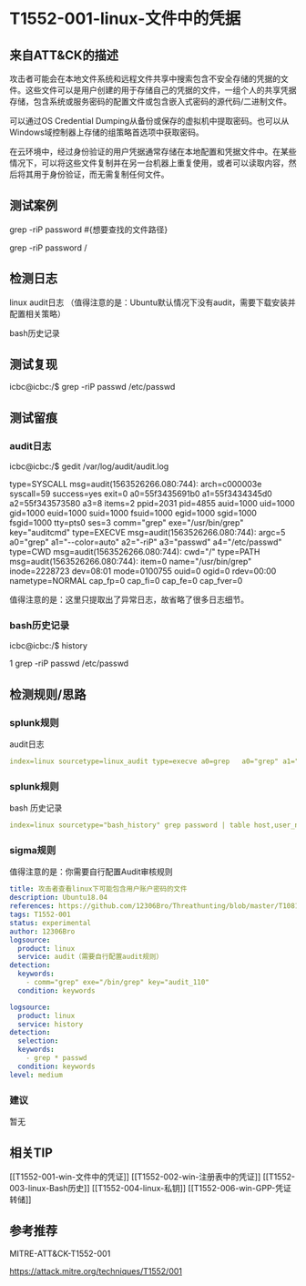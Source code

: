# T1552-001-linux-文件中的凭据

## 来自ATT&CK的描述

攻击者可能会在本地文件系统和远程文件共享中搜索包含不安全存储的凭据的文件。这些文件可以是用户创建的用于存储自己的凭据的文件，一组个人的共享凭据存储，包含系统或服务密码的配置文件或包含嵌入式密码的源代码/二进制文件。

可以通过OS Credential Dumping从备份或保存的虚拟机中提取密码。也可以从Windows域控制器上存储的组策略首选项中获取密码。

在云环境中，经过身份验证的用户凭据通常存储在本地配置和凭据文件中。在某些情况下，可以将这些文件复制并在另一台机器上重复使用，或者可以读取内容，然后将其用于身份验证，而无需复制任何文件。

## 测试案例

grep -riP password #{想要查找的文件路径}

grep -riP password /

## 检测日志

linux audit日志 （值得注意的是：Ubuntu默认情况下没有audit，需要下载安装并配置相关策略）

bash历史记录

## 测试复现

icbc@icbc:/$ grep -riP passwd /etc/passwd

## 测试留痕

### audit日志

icbc@icbc:/$ gedit /var/log/audit/audit.log

type=SYSCALL msg=audit(1563526266.080:744): arch=c000003e syscall=59 success=yes exit=0 a0=55f3435691b0 a1=55f3434345d0 a2=55f343573580 a3=8 items=2 ppid=2031 pid=4855 auid=1000 uid=1000 gid=1000 euid=1000 suid=1000 fsuid=1000 egid=1000 sgid=1000 fsgid=1000 tty=pts0 ses=3 comm="grep" exe="/usr/bin/grep" key="auditcmd"
type=EXECVE msg=audit(1563526266.080:744): argc=5 a0="grep" a1="--color=auto" a2="-riP" a3="passwd" a4="/etc/passwd"
type=CWD msg=audit(1563526266.080:744): cwd="/"
type=PATH msg=audit(1563526266.080:744): item=0 name="/usr/bin/grep" inode=2228723 dev=08:01 mode=0100755 ouid=0 ogid=0 rdev=00:00 nametype=NORMAL cap_fp=0 cap_fi=0 cap_fe=0 cap_fver=0

值得注意的是：这里只提取出了异常日志，故省略了很多日志细节。

### bash历史记录

icbc@icbc:/$ history

1  grep -riP passwd /etc/passwd

## 检测规则/思路

### splunk规则

audit日志

```yml
index=linux sourcetype=linux_audit type=execve a0=grep   a0="grep" a1="--color=auto" a2="-riP" a3="passwd"
```

### splunk规则

bash 历史记录

```yml
index=linux sourcetype="bash_history" grep password | table host,user_name,bash_command
```

### sigma规则

值得注意的是：你需要自行配置Audit审核规则

```yml
title: 攻击者查看linux下可能包含用户账户密码的文件
description: Ubuntu18.04
references: https://github.com/12306Bro/Threathunting/blob/master/T1081-linux-文件中的凭证.md
tags: T1552-001
status: experimental
author: 12306Bro
logsource:
  product: linux
  service: audit（需要自行配置audit规则）
detection:
  keywords:
​    - comm="grep" exe="/bin/grep" key="audit_110"
  condition: keywords

logsource:
  product: linux
  service: history
detection:
  selection:
  keywords:
​    - grep * passwd
  condition: keywords
level: medium
```

### 建议

暂无

## 相关TIP
[[T1552-001-win-文件中的凭证]]
[[T1552-002-win-注册表中的凭证]]
[[T1552-003-linux-Bash历史]]
[[T1552-004-linux-私钥]]
[[T1552-006-win-GPP-凭证转储]]

## 参考推荐

MITRE-ATT&CK-T1552-001

<https://attack.mitre.org/techniques/T1552/001>

